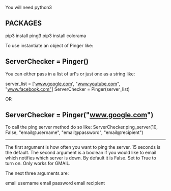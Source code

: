 You will need python3

PACKAGES
----------------

pip3 install ping3
pip3 install colorama

To use instantiate an object of Pinger like:

ServerChecker = Pinger()
---------------------------------------

You can either pass in a list of url's or just one as a string like:

server_list = ['www.google.com', "www.youtube.com", "www.facebook.com"]
ServerChecker = Pinger(server_list)

OR 


ServerChecker = Pinger("www.google.com")
---------------------------------------

To call the ping server method do so like:
ServerChecker.ping_server(10, False, "email@username", "email@password", "email@recipient")

-----------------------------------

The first argument is how often you want to ping the server. 15 seconds is the default.
The second argument is a boolean if you would like to email which notifies which server is down.
By default it is False. Set to True to turn on. Only works for GMAIL.

The next three arguments are:

email username
email password
email recipient




